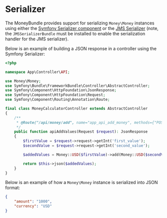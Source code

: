 # Serializer

The MoneyBundle provides support for serializing `Money\Money` instances using either the [Symfony Serializer component](https://symfony.com/doc/current/components/serializer.html) or the [JMS Serializer](https://jmsyst.com/libs/serializer) (note, the `JMSSerializerBundle` must be installed to enable the serialization handler for the JMS serializer).

Below is an example of building a JSON response in a controller using the Symfony Serializer:

```php
<?php

namespace App\Controller\API;

use Money\Money;
use Symfony\Bundle\FrameworkBundle\Controller\AbstractController;
use Symfony\Component\HttpFoundation\JsonResponse;
use Symfony\Component\HttpFoundation\Request;
use Symfony\Component\Routing\Annotation\Route;

final class MoneyCalculatorController extends AbstractController
{
    /**
     * @Route("/api/money/add", name="app_api_add_money", methods={"POST"})
     */
    public function apiAddValues(Request $request): JsonResponse
    {
        $firstValue = $request->request->getInt('first_value');
        $secondValue = $request->request->getInt('second_value');

        $addedValues = Money::USD($firstValue)->add(Money::USD($secondValue));

        return $this->json($addedValues);
    }
}
```

Below is an example of how a `Money\Money` instance is serialized into JSON format:

```json
{
    "amount": "1000",
    "currency": "USD"
}
```
